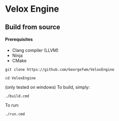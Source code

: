 # Velox Engine


## Build from source

#### Prerequisites
- Clang compiler (LLVM)
- Ninja
- CMake

```shell
git clone https://github.com/Georgefwm/VeloxEngine
```
```shell
cd VeloxEngine
```
(only tested on windows)
To build, simply:
```shell
./build.cmd
```
To run:
```shell
./run.cmd
```
